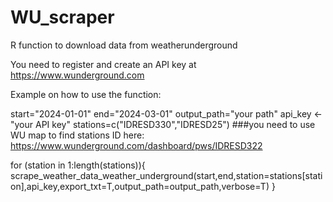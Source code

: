 # WU_scraper
R function to download data from weatherunderground

You need to register and create an API key at https://www.wunderground.com

Example on how to use the function:

start="2024-01-01"
end="2024-03-01"
output_path="your path"
api_key <- "your API key"
stations=c("IDRESD330","IDRESD25")
###you need to use WU map to find stations ID here: https://www.wunderground.com/dashboard/pws/IDRESD322

for (station in 1:length(stations)){
  scrape_weather_data_weather_underground(start,end,station=stations[station],api_key,export_txt=T,output_path=output_path,verbose=T)
}
  



